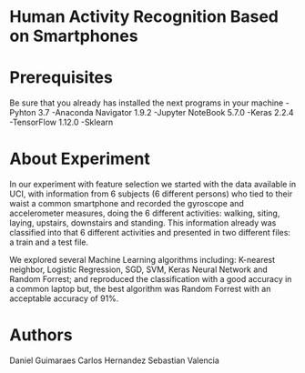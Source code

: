 # Human Activity Recognition Based on Smartphones

# Prerequisites
Be sure that you already has installed the next programs in your machine
-Pyhton 3.7
-Anaconda Navigator 1.9.2
-Jupyter NoteBook 5.7.0
-Keras 2.2.4
-TensorFlow 1.12.0
-Sklearn

# About Experiment 

In our experiment with feature selection we started with the data available in UCI, with information from 6 subjects (6 different persons) who tied to their waist a common smartphone and recorded the gyroscope and accelerometer measures, doing the 6 different activities: walking, siting, laying, upstairs, downstairs and standing. This information already was classified into that 6 different activities and presented in two different files: a train and a test file.

We explored several Machine Learning algorithms including: K-nearest neighbor, Logistic Regression, SGD, SVM, Keras Neural Network and Random Forrest; and reproduced the classification with a good accuracy in a common laptop but, the best algorithm was Random Forrest with an acceptable accuracy of 91%.


# Authors
Daniel Guimaraes
Carlos Hernandez
Sebastian Valencia